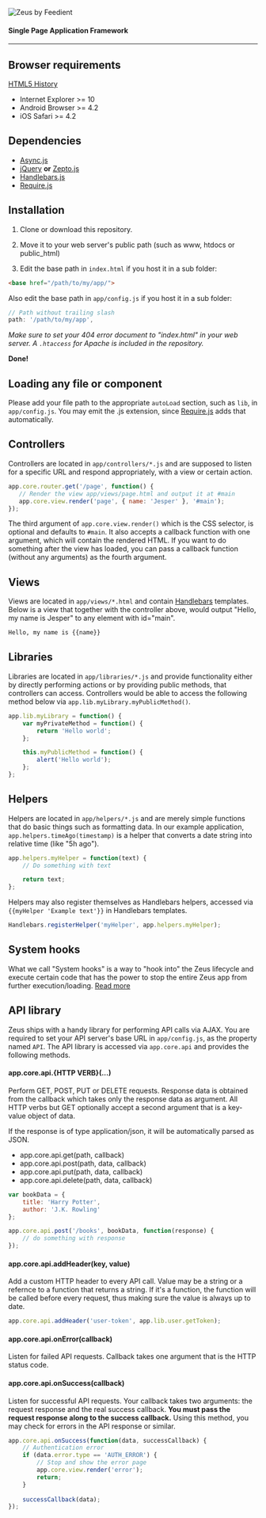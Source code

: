 ![Zeus by Feedient](http://i.imgur.com/acr0YmB.png)
#### Single Page Application Framework
***

## Browser requirements
[HTML5 History](http://caniuse.com/history)
- Internet Explorer >= 10
- Android Browser >= 4.2
- iOS Safari >= 4.2

## Dependencies
- [Async.js](https://github.com/caolan/async/)
- [jQuery](http://jquery.com) **or** [Zepto.js](http://zeptojs.com/)
- [Handlebars.js](https://github.com/wycats/handlebars.js/)
- [Require.js](http://requirejs.org/)

## Installation
1. Clone or download this repository.
2. Move it to your web server's public path (such as www, htdocs or public_html)

3. Edit the base path in `index.html` if you host it in a sub folder:
```html
<base href="/path/to/my/app/">
```
Also edit the base path in `app/config.js` if you host it in a sub folder:
```javascript
// Path without trailing slash
path: '/path/to/my/app',
```

*Make sure to set your 404 error document to "index.html" in your web server. A `.htaccess` for Apache is included in the repository.*

**Done!**

## Loading any file or component
Please add your file path to the appropriate `autoLoad` section, such as `lib`, in `app/config.js`. You may emit the .js extension, since [Require.js](http://requirejs.org) adds that automatically.

## Controllers
Controllers are located in `app/controllers/*.js` and are supposed to listen for a specific URL and respond appropriately, with a view or certain action.

```javascript
app.core.router.get('/page', function() {
   // Render the view app/views/page.html and output it at #main
   app.core.view.render('page', { name: 'Jesper' }, '#main');
});
```

The third argument of `app.core.view.render()` which is the CSS selector, is optional and defaults to `#main`. It also accepts a callback function with one argument, which will contain the rendered HTML. If you want to do something after the view has loaded, you can pass a callback function (without any arguments) as the fourth argument.

## Views
Views are located in `app/views/*.html` and contain [Handlebars](http://handlebarsjs.com) templates. Below is a view that together with the controller above, would output "Hello, my name is Jesper" to any element with id="main".

```html
Hello, my name is {{name}}
```

## Libraries
Libraries are located in `app/libraries/*.js` and provide functionality either by directly performing actions or by providing public methods, that controllers can access. Controllers would be able to access the following method below via `app.lib.myLibrary.myPublicMethod()`.

```javascript
app.lib.myLibrary = function() {
    var myPrivateMethod = function() {
        return 'Hello world';
    };

    this.myPublicMethod = function() {
        alert('Hello world');
    };
};
```

## Helpers
Helpers are located in `app/helpers/*.js` and are merely simple functions that do basic things such as formatting data. In our example application, `app.helpers.timeAgo(timestamp)` is a helper that converts a date string into relative time (like "5h ago"). 

```javascript
app.helpers.myHelper = function(text) {
	// Do something with text

    return text;
};
```

Helpers may also register themselves as Handlebars helpers, accessed via `{{myHelper 'Example text'}}` in Handlebars templates.
```javascript
Handlebars.registerHelper('myHelper', app.helpers.myHelper);
```

## System hooks
What we call "System hooks" is a way to "hook into" the Zeus lifecycle and execute certain code that has the power to stop the entire Zeus app from further execution/loading. [Read more](https://github.com/Feedient/Zeus/wiki/System-hooks)

## API library
Zeus ships with a handy library for performing API calls via AJAX. You are required to set your API server's base URL in `app/config.js`, as the property named `API`. The API library is accessed via `app.core.api` and provides the following methods.

#### app.core.api.{HTTP VERB}(...)
Perform GET, POST, PUT or DELETE requests. Response data is obtained from the callback which takes only the response data as argument. All HTTP verbs but GET optionally accept a second argument that is a key-value object of data.

If the response is of type application/json, it will be automatically parsed as JSON.

- app.core.api.get(path, callback)
- app.core.api.post(path, data, callback)
- app.core.api.put(path, data, callback)
- app.core.api.delete(path, data, callback)

```javascript
var bookData = {
    title: 'Harry Potter',
    author: 'J.K. Rowling'
};

app.core.api.post('/books', bookData, function(response) {
    // do something with response
});
```

#### app.core.api.addHeader(key, value)
Add a custom HTTP header to every API call. Value may be a string or a refernce to a function that returns a string. If it's a function, the function will be called before every request, thus making sure the value is always up to date.

```javascript
app.core.api.addHeader('user-token', app.lib.user.getToken);
```

#### app.core.api.onError(callback)
Listen for failed API requests. Callback takes one argument that is the HTTP status code.

#### app.core.api.onSuccess(callback)
Listen for successful API requests. Your callback takes two arguments: the request response and the real success callback. **You must pass the request response along to the success callback.** Using this method, you may check for errors in the API response or similar. 

```javascript
app.core.api.onSuccess(function(data, successCallback) {
    // Authentication error
    if (data.error.type == 'AUTH_ERROR') {
        // Stop and show the error page
        app.core.view.render('error');
        return;
    }
    
    successCallback(data);
});
```
